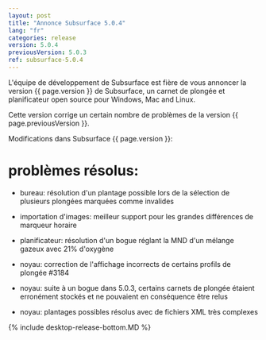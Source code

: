 ```yaml
---
layout: post
title: "Annonce Subsurface 5.0.4"
lang: "fr"
categories: release
version: 5.0.4
previousVersion: 5.0.3
ref: subsurface-5.0.4
---
```


L'équipe de développement de Subsurface est fière de vous annoncer la version {{ page.version }} de Subsurface, un carnet de plongée et planificateur open source pour Windows, Mac and Linux.

Cette version corrige un certain nombre de problèmes de la version {{ page.previousVersion }}.

Modifications dans Subsurface {{ page.version }}:

# problèmes résolus:

- bureau: résolution d'un plantage possible lors de la sélection de plusieurs plongées marquées comme invalides

- importation d'images: meilleur support pour les grandes différences de marqueur horaire

- planificateur: résolution d'un bogue réglant la MND d'un mélange gazeux avec 21% d'oxygène

- noyau: correction de l'affichage incorrects de certains profils de plongée #3184

- noyau: suite à un bogue dans 5.0.3, certains carnets de plongée étaient erronément stockés et ne pouvaient en conséquence être relus

- noyau: plantages possibles résolus avec de fichiers XML très complexes


{% include desktop-release-bottom.MD %}
